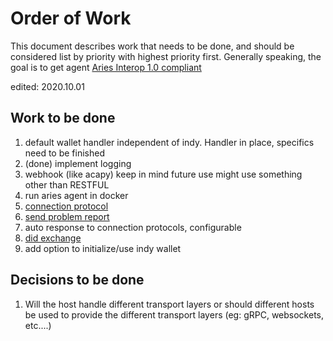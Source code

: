 # Order of Work

This document describes work that needs to be done, and should be considered list by priority with highest priority first.
Generally speaking, the goal is to get agent [Aries Interop 1.0 compliant](https://github.com/hyperledger/aries-rfcs/blob/master/concepts/0302-aries-interop-profile/README.md#aries-interop-profile-version-10)

edited: 2020.10.01

## Work to be done
1. default wallet handler independent of indy. Handler in place, specifics need to be finished
2. (done) implement logging
3. webhook (like acapy) keep in mind future use might use something other than RESTFUL
4. run aries agent in docker
5. [connection protocol](https://github.com/hyperledger/aries-rfcs/tree/master/features/0160-connection-protocol)
6. [send problem report](https://github.com/hyperledger/aries-rfcs/tree/master/features/0035-report-problem)
7. auto response to connection protocols, configurable
8. [did exchange](https://github.com/hyperledger/aries-rfcs/tree/master/features/0023-did-exchange)   
9. add option to initialize/use indy wallet

## Decisions to be done
1. Will the host handle different transport layers or should different hosts be used to provide
the different transport layers (eg: gRPC, websockets, etc....)
